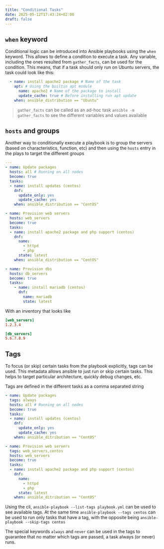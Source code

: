 ```yaml
---
title: "Conditional Tasks"
date: 2025-05-12T17:43:24+02:00
draft: false
---
```


## `when` keyword

Conditional logic can be introduced into Ansible playbooks using the `when` keyword. This allows to define a condition to execute a task. Any variable, including the ones resulted from `gather_facts`, can be used for the condition. This means, that if a task should only run on Ubuntu servers, the task could look like this:

```yaml
  - name: install apache2 package # Name of the task
    apt: # Using the builtin apt module
      name: apache2 # Name of the package to install
      update_cache: true # Before installing run apt update
    when: ansible_distribution == "Ubuntu"
```

> `gather_facts` can be called as an ad-hoc task `ansible -m gather_facts` to see the different variables and values available


## `hosts` and groups

Another way to conditionally execute a playbook is to group the servers (based on characteristics, function, etc) and then using the `hosts` entry in the plays to target the different groups

```yaml
---
- name: Update packages
  hosts: all # Running on all nodes
  become: true 
  tasks:
  - name: install updates (centos)
    dnf:
      update_only: yes
      update_cache: yes
    when: ansible_distribution == "CentOS"

- name: Provision web servers
  hosts: web_servers
  become: true
  tasks:
  - name: install apache2 package and php support (centos)
    dnf:
      name: 
        - httpd
        - php
      state: latest
    when: ansible_distribution == "CentOS"

- name: Provision dbs
  hosts: db_servers
  become: true
  tasks:
    - name: install mariadb (centos)
      dnf:
        name: mariadb
        state: latest
```

With an inventory that looks like

```ini
[web_servers]
1.2.3.4

[db_servers]
5.6.7.8.9
```

## Tags

To focus (or skip) certain tasks from the playbook explicitly, tags can be used. This metadata allows ansible to just run or skip certain tasks. This helps to target particular architecture, quickly debug changes, etc. 

Tags are defined in the different tasks as a comma separated string

```yaml
- name: Update packages
  tags: always
  hosts: all # Running on all nodes
  become: true 
  tasks:
  - name: install updates (centos)
    dnf:
      update_only: yes
      update_cache: yes
    when: ansible_ditribution == "CentOS"

- name: Provision web servers
  tags: web_servers,centos
  hosts: web_servers
  become: true
  tasks:
  - name: install apache2 package and php support (centos)
    dnf:
      name: 
        - httpd
        - php
      state: latest
    when: ansible_ditribution == "CentOS"
```

Using the cli, `ansible-playbook --list-tags playbook.yml` can be used to see available tags. At the same time `ansible-playbook --tags centos` can be used to run only tasks that have a tag, with the opposite being `ansible-playbook --skip-tags centos`

The special keywords `always` and `never` can be used in the tags to guarantee that no matter which tags are passed, a task always (or never) runs.